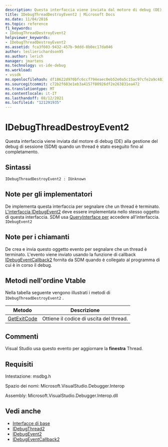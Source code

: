 ```yaml
---
description: Questa interfaccia viene inviata dal motore di debug (DE) alla gestione del debug di sessione (SDM) quando un thread è stato eseguito fino al completamento.
title: IDebugThreadDestroyEvent2 | Microsoft Docs
ms.date: 11/04/2016
ms.topic: reference
f1_keywords:
- IDebugThreadDestroyEvent2
helpviewer_keywords:
- IDebugThreadDestroyEvent2
ms.assetid: fca3f603-9432-457b-9ddd-8b0ec17da046
author: leslierichardson95
ms.author: lerich
manager: jmartens
ms.technology: vs-ide-debug
ms.workload:
- vssdk
ms.openlocfilehash: df18622d970bfc6ccf794eaec0eb52e0a5c15ac97cfe2a9c483bd715f272b6f0
ms.sourcegitcommit: c72b2f603e1eb3a4157f00926df2e263831ea472
ms.translationtype: MT
ms.contentlocale: it-IT
ms.lasthandoff: 08/12/2021
ms.locfileid: "121291935"
---
```

# <a name="idebugthreaddestroyevent2"></a>IDebugThreadDestroyEvent2
Questa interfaccia viene inviata dal motore di debug (DE) alla gestione del debug di sessione (SDM) quando un thread è stato eseguito fino al completamento.

## <a name="syntax"></a>Sintassi

```
IDebugThreadDestroyEvent2 : IUnknown
```

## <a name="notes-for-implementers"></a>Note per gli implementatori
 De implementa questa interfaccia per segnalare che un thread è terminato. [L'interfaccia IDebugEvent2](../../../extensibility/debugger/reference/idebugevent2.md) deve essere implementata nello stesso oggetto di questa interfaccia. SDM usa [QueryInterface per](/cpp/atl/queryinterface) accedere all'interfaccia. `IDebugEvent2`

## <a name="notes-for-callers"></a>Note per i chiamanti
 De crea e invia questo oggetto evento per segnalare che un thread è terminato. L'evento viene inviato usando la funzione di callback [IDebugEventCallback2](../../../extensibility/debugger/reference/idebugeventcallback2.md) fornita da SDM quando è collegato al programma di cui è in corso il debug.

## <a name="methods-in-vtable-order"></a>Metodi nell'ordine Vtable
 Nella tabella seguente vengono illustrati i metodi di `IDebugThreadDestroyEvent2` .

|Metodo|Descrizione|
|------------|-----------------|
|[GetExitCode](../../../extensibility/debugger/reference/idebugthreaddestroyevent2-getexitcode.md)|Ottiene il codice di uscita del thread.|

## <a name="remarks"></a>Commenti
 Visual Studio usa questo evento per aggiornare la **finestra** Thread.

## <a name="requirements"></a>Requisiti
 Intestazione: msdbg.h

 Spazio dei nomi: Microsoft.VisualStudio.Debugger.Interop

 Assembly: Microsoft.VisualStudio.Debugger.Interop.dll

## <a name="see-also"></a>Vedi anche
- [Interfacce di base](../../../extensibility/debugger/reference/core-interfaces.md)
- [IDebugThread2](../../../extensibility/debugger/reference/idebugthread2.md)
- [IDebugEvent2](../../../extensibility/debugger/reference/idebugevent2.md)
- [IDebugEventCallback2](../../../extensibility/debugger/reference/idebugeventcallback2.md)
